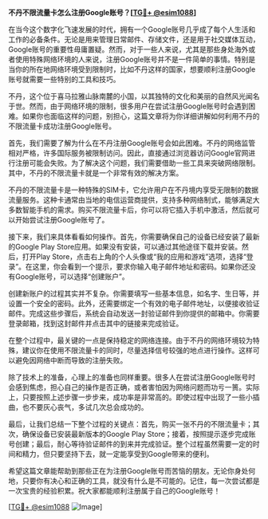 **不丹不限流量卡怎么注册Google账号？[[TG💪+ @esim1088](https://t.me/s/esim1088)]**

在当今这个数字化飞速发展的时代，拥有一个Google账号几乎成了每个人生活和工作的必备条件。无论是用来管理日常邮件、存储文件，还是用于社交媒体互动，Google账号的重要性毋庸置疑。然而，对于一些人来说，尤其是那些身处海外或者使用特殊网络环境的人来说，注册Google账号并不是一件简单的事情。特别是当你的所在地网络环境受到限制时，比如不丹这样的国家，想要顺利注册Google账号就需要一些特别的工具和技巧。

不丹，这个位于喜马拉雅山脉南麓的小国，以其独特的文化和美丽的自然风光闻名于世。然而，由于网络环境的限制，很多用户在尝试注册Google账号时会遇到困难。如果你也面临这样的问题，别担心，这篇文章将为你详细讲解如何利用不丹的不限流量卡成功注册Google账号。

首先，我们需要了解为什么在不丹注册Google账号会如此困难。不丹的网络监管相对严格，许多国际服务被限制访问。因此，直接通过浏览器访问Google官网进行注册可能会失败。为了解决这个问题，我们需要借助一些工具来突破网络限制。其中，不丹的不限流量卡就是一个非常有效的解决方案。

不丹的不限流量卡是一种特殊的SIM卡，它允许用户在不丹境内享受无限制的数据流量服务。这种卡通常由当地的电信运营商提供，支持多种网络制式，能够满足大多数智能手机的需求。购买不限流量卡后，你可以将它插入手机中激活，然后就可以开始尝试注册Google账号了。

接下来，我们来具体看看如何操作。首先，你需要确保自己的设备已经安装了最新的Google Play Store应用。如果没有安装，可以通过其他途径下载并安装。然后，打开Play Store，点击右上角的个人头像或“我的应用和游戏”选项，选择“登录”。在这里，你会看到一个提示，要求你输入电子邮件地址和密码。如果你还没有Google账号，可以选择“创建账户”。

创建新账户的过程其实并不复杂。你需要填写一些基本信息，如名字、生日等，并设置一个安全的密码。此外，还需要绑定一个有效的电子邮件地址，以便接收验证邮件。完成这些步骤后，系统会自动发送一封验证邮件到你提供的邮箱中。你需要登录邮箱，找到这封邮件并点击其中的链接来完成验证。

在整个过程中，最关键的一点是保持稳定的网络连接。由于不丹的网络环境较为特殊，建议你在使用不限流量卡的同时，尽量选择信号较强的地点进行操作。这样可以避免因网络中断而导致的注册失败。

除了技术上的准备，心理上的准备也同样重要。很多人在尝试注册Google账号时会感到焦虑，担心自己的操作是否正确，或者害怕因为网络问题而功亏一篑。实际上，只要按照上述步骤一步步来，成功率是非常高的。即使过程中出现了一些小插曲，也不要灰心丧气，多试几次总会成功的。

最后，让我们总结一下整个过程的关键点：首先，购买一张不丹的不限流量卡；其次，确保设备已安装最新版本的Google Play Store；接着，按照提示逐步完成账号创建；最后，耐心等待验证邮件的到来并完成验证。整个过程虽然需要一定的时间和精力，但只要坚持下去，就一定能享受到Google带来的便利。

希望这篇文章能帮助到那些正在为注册Google账号而苦恼的朋友。无论你身处何地，只要你有决心和正确的工具，就没有什么是不可能的。记住，每一次尝试都是一次宝贵的经验积累。祝大家都能顺利注册属于自己的Google账号！

[[TG💪+ @esim1088](https://t.me/s/esim1088) ![Image](https://i.postimg.cc/4NQfJmqS/Snipaste-2025-05-13-00-14-12.png)]